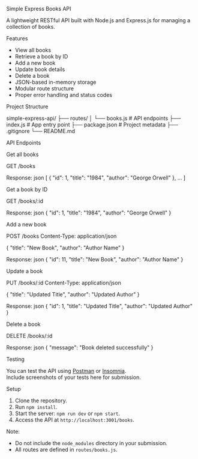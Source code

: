  Simple Express Books API

A lightweight RESTful API built with Node.js and Express.js for managing a collection of books.

 Features

- View all books
- Retrieve a book by ID
- Add a new book
- Update book details
- Delete a book
- JSON-based in-memory storage
- Modular route structure
- Proper error handling and status codes

 Project Structure


simple-express-api/
├── routes/
│   └── books.js        # API endpoints
├── index.js            # App entry point
├── package.json        # Project metadata
├── .gitignore
└── README.md


 API Endpoints

 Get all books


GET /books


Response:
json
[
  { "id": 1, "title": "1984", "author": "George Orwell" },
  ...
]


Get a book by ID


GET /books/:id

Response:
json
{ "id": 1, "title": "1984", "author": "George Orwell" }


Add a new book


POST /books
Content-Type: application/json

{
  "title": "New Book",
  "author": "Author Name"
}


Response:
json
{ "id": 11, "title": "New Book", "author": "Author Name" }


Update a book


PUT /books/:id
Content-Type: application/json

{
  "title": "Updated Title",
  "author": "Updated Author"
}


Response:
json
{ "id": 1, "title": "Updated Title", "author": "Updated Author" }


 Delete a book


DELETE /books/:id


Response:
json
{ "message": "Book deleted successfully" }


Testing

You can test the API using [Postman](https://www.postman.com/) or [Insomnia](https://insomnia.rest/).  
Include screenshots of your tests here for submission.

 Setup

1. Clone the repository.
2. Run `npm install`.
3. Start the server: `npm run dev` or `npm start`.
4. Access the API at `http://localhost:3001/books`.



Note: 
- Do not include the `node_modules` directory in your submission.
- All routes are defined in `routes/books.js`.